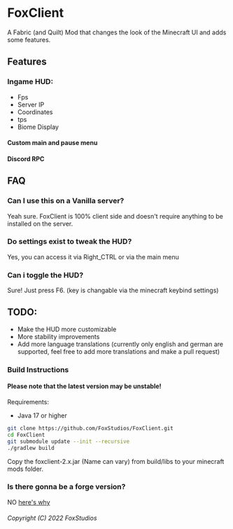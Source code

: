 # FoxClient
A Fabric (and Quilt) Mod that changes the look of the Minecraft UI and adds some features.

## Features
### Ingame HUD:
- Fps
- Server IP
- Coordinates
- tps
- Biome Display
#### Custom main and pause menu
#### Discord RPC

## FAQ
### Can I use this on a Vanilla server?
Yeah sure. FoxClient is 100% client side and doesn't require anything to be installed on the server.
### Do settings exist to tweak the HUD?
Yes, you can access it via Right_CTRL or via the main menu
### Can i toggle the HUD?
Sure! Just press F6. (key is changable via the minecraft keybind settings) 

## TODO:
- Make the HUD more customizable
- More stability improvements
- Add more language translations (currently only english and german are supported, feel free to add more translations and make a pull request)

### Build Instructions

#### Please note that the latest version may be unstable!

Requirements: 
- Java 17 or higher

```bash
git clone https://github.com/FoxStudios/FoxClient.git
cd FoxClient
git submodule update --init --recursive 
./gradlew build
```
Copy the foxclient-2.x.jar (Name can vary) from build/libs to your minecraft mods folder.

### Is there gonna be a forge version?
NO [here's why](forge.md)

###### Copyright (C) 2022 FoxStudios
